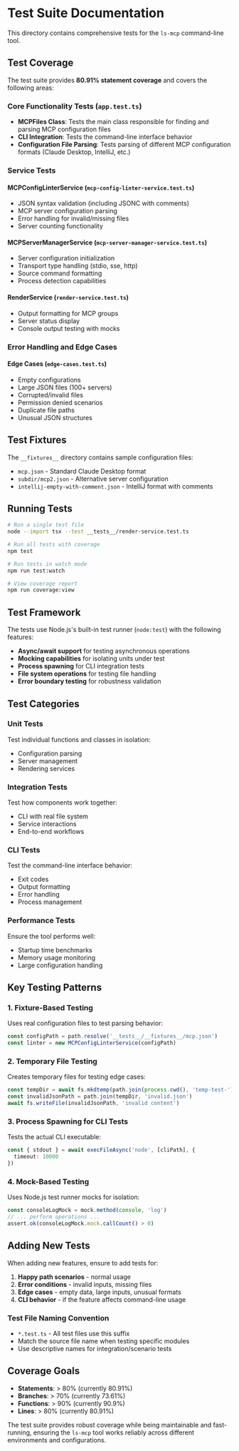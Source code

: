 # Test Suite Documentation

This directory contains comprehensive tests for the `ls-mcp` command-line tool.

## Test Coverage

The test suite provides **80.91% statement coverage** and covers the following areas:

### Core Functionality Tests (`app.test.ts`)

- **MCPFiles Class**: Tests the main class responsible for finding and parsing MCP configuration files
- **CLI Integration**: Tests the command-line interface behavior
- **Configuration File Parsing**: Tests parsing of different MCP configuration formats (Claude Desktop, IntelliJ, etc.)

### Service Tests

#### MCPConfigLinterService (`mcp-config-linter-service.test.ts`)

- JSON syntax validation (including JSONC with comments)
- MCP server configuration parsing
- Error handling for invalid/missing files
- Server counting functionality

#### MCPServerManagerService (`mcp-server-manager-service.test.ts`)

- Server configuration initialization
- Transport type handling (stdio, sse, http)
- Source command formatting
- Process detection capabilities

#### RenderService (`render-service.test.ts`)

- Output formatting for MCP groups
- Server status display
- Console output testing with mocks

### Error Handling and Edge Cases

#### Edge Cases (`edge-cases.test.ts`)

- Empty configurations
- Large JSON files (100+ servers)
- Corrupted/invalid files
- Permission denied scenarios
- Duplicate file paths
- Unusual JSON structures

## Test Fixtures

The `__fixtures__` directory contains sample configuration files:

- `mcp.json` - Standard Claude Desktop format
- `subdir/mcp2.json` - Alternative server configuration
- `intellij-empty-with-comment.json` - IntelliJ format with comments

## Running Tests

```bash
# Run a single test file
node --import tsx --test __tests__/render-service.test.ts

# Run all tests with coverage
npm test

# Run tests in watch mode
npm run test:watch

# View coverage report
npm run coverage:view
```

## Test Framework

The tests use Node.js's built-in test runner (`node:test`) with the following features:

- **Async/await support** for testing asynchronous operations
- **Mocking capabilities** for isolating units under test
- **Process spawning** for CLI integration tests
- **File system operations** for testing file handling
- **Error boundary testing** for robustness validation

## Test Categories

### Unit Tests

Test individual functions and classes in isolation:

- Configuration parsing
- Server management
- Rendering services

### Integration Tests

Test how components work together:

- CLI with real file system
- Service interactions
- End-to-end workflows

### CLI Tests

Test the command-line interface behavior:

- Exit codes
- Output formatting
- Error handling
- Process management

### Performance Tests

Ensure the tool performs well:

- Startup time benchmarks
- Memory usage monitoring
- Large configuration handling

## Key Testing Patterns

### 1. Fixture-Based Testing

Uses real configuration files to test parsing behavior:

```typescript
const configPath = path.resolve('__tests__/__fixtures__/mcp.json')
const linter = new MCPConfigLinterService(configPath)
```

### 2. Temporary File Testing
Creates temporary files for testing edge cases:

```typescript
const tempDir = await fs.mkdtemp(path.join(process.cwd(), 'temp-test-'))
const invalidJsonPath = path.join(tempDir, 'invalid.json')
await fs.writeFile(invalidJsonPath, 'invalid content')
```

### 3. Process Spawning for CLI Tests

Tests the actual CLI executable:

```typescript
const { stdout } = await execFileAsync('node', [cliPath], {
  timeout: 10000
})
```

### 4. Mock-Based Testing

Uses Node.js test runner mocks for isolation:

```typescript
const consoleLogMock = mock.method(console, 'log')
// ... perform operations ...
assert.ok(consoleLogMock.mock.callCount() > 0)
```

## Adding New Tests

When adding new features, ensure to add tests for:

1. **Happy path scenarios** - normal usage
2. **Error conditions** - invalid inputs, missing files
3. **Edge cases** - empty data, large inputs, unusual formats
4. **CLI behavior** - if the feature affects command-line usage

### Test File Naming Convention

- `*.test.ts` - All test files use this suffix
- Match the source file name when testing specific modules
- Use descriptive names for integration/scenario tests

## Coverage Goals

- **Statements**: > 80% (currently 80.91%)
- **Branches**: > 70% (currently 73.61%) 
- **Functions**: > 90% (currently 90.9%)
- **Lines**: > 80% (currently 80.91%)

The test suite provides robust coverage while being maintainable and fast-running, ensuring the `ls-mcp` tool works reliably across different environments and configurations.
